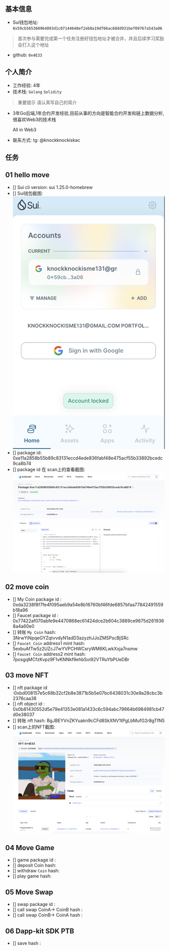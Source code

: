 ## 基本信息
- Sui钱包地址: `0x59cb565360964093d1c07144648ef2eb0a19df66ac68dd931bef09767a543a06`
> 首次参与需要完成第一个任务注册好钱包地址才被合并，并且后续学习奖励会打入这个地址
- github: `0x4E33`

## 个人简介
- 工作经验: 4年
- 技术栈: `Golang` `Solidity`
> 重要提示 请认真写自己的简介
- 3年Go后端,1年合约开发经验,目前从事的方向是智能合约开发和链上数据分析,很喜欢Web3的技术栈 

  All in Web3

- 联系方式: tg: @knockknockiskac

## 任务

##   01 hello move  
- [] Sui cli version: sui 1.25.0-homebrew
- [] Sui钱包截图: ![Sui钱包截图](./images/task1_suiWalletChrome.png)
- [] package id: 0xe11a2858b55b89c83131eccd4ede836fabf48e475acf55b33892bcedc9ca8b74 
- [] package id 在 scan上的查看截图:![Scan截图](./images/task1_successfulStatus.png)

##   02 move coin
- [] My Coin package id : 0xda3238f8f7fe4f095aeb9a54e8b16760bf46fde6857bfaa77842491559b18a96
- [] Faucet package id : 0x77422af070abfe9e4470868ec61424dce2b604c3889ce9675d2619368a4a60e0
- [] 转账 `My Coin` hash: 3NrwYiNpqeGYZqtvvdyN1adD3azyzhJJoZMSPscBjSRc
- [] `Faucet Coin` address1 mint hash: 5exbuAfTw5z2UZcJ7wYVPCHWCsryWM6KLwkXxja7nsmw
- [] `Faucet Coin` address2 mint hash: 7posgqMCfzKvpz9F1vKNNkf9ehbSoi92VTRuYbPUeDBr

##   03 move NFT
- [] nft package id :0xbd008157e5c68b32cf2b8e3871b5b5e07bc6438031c30e9a28cbc3b2376caa38
- [] nft object id : 0x0b81430552d5e79e41353e081a1433c6c594abc79864b6984981cb47d0e38037
- [] 转账 nft  hash: BgJBEYVnZKYuakn9cCFd8SkXNV1tPgLbMufG2r8gTfN5
- [] scan上的NFT截图:![Scan截图](./images/task3_nft.png)

##   04 Move Game
- [] game package id : 
- [] deposit Coin hash:
- [] withdraw `Coin` hash:
- [] play game hash:

##   05 Move Swap
- [] swap package id :
- [] call swap CoinA-> CoinB  hash :
- [] call swap CoinB-> CoinA  hash :

##   06 Dapp-kit SDK PTB
- [] save hash :
